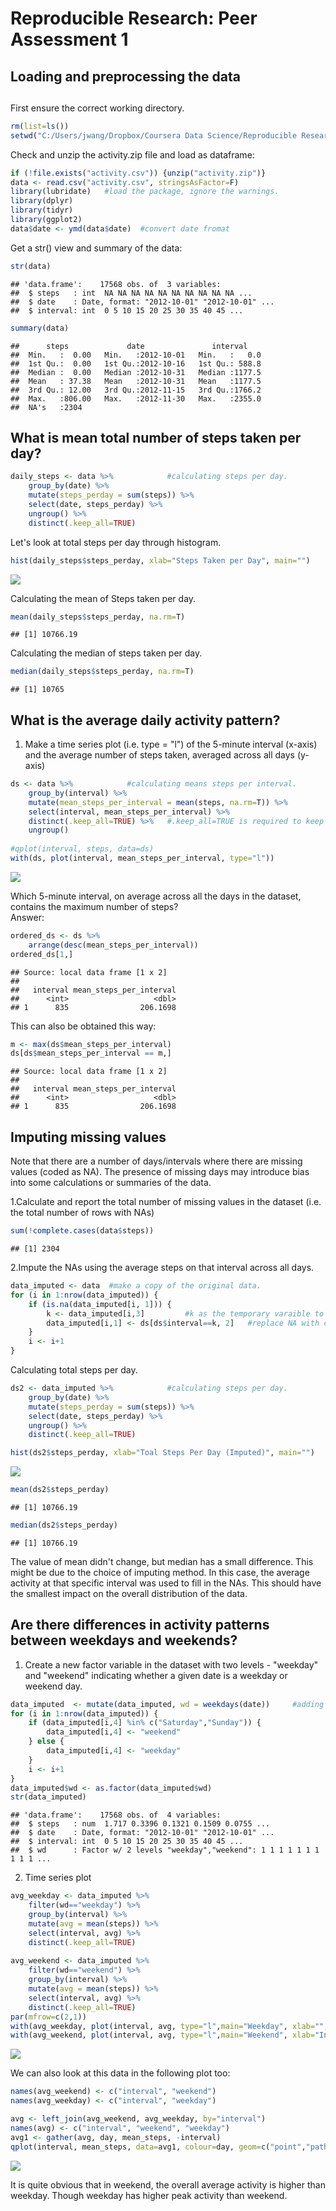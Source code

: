 # Reproducible Research: Peer Assessment 1



## Loading and preprocessing the data
##     
First ensure the correct working directory.

```r
rm(list=ls())
setwd("C:/Users/jwang/Dropbox/Coursera Data Science/Reproducible Research/Assignment1/RepData_PeerAssessment1")
```

Check and unzip the activity.zip file and load as dataframe:

```r
if (!file.exists("activity.csv")) {unzip("activity.zip")}
data <- read.csv("activity.csv", stringsAsFactor=F)
library(lubridate)   #load the package, ignore the warnings.
library(dplyr)
library(tidyr)
library(ggplot2)
data$date <- ymd(data$date)  #convert date fromat
```

Get a str() view and summary of the data:

```r
str(data)
```

```
## 'data.frame':	17568 obs. of  3 variables:
##  $ steps   : int  NA NA NA NA NA NA NA NA NA NA ...
##  $ date    : Date, format: "2012-10-01" "2012-10-01" ...
##  $ interval: int  0 5 10 15 20 25 30 35 40 45 ...
```

```r
summary(data)
```

```
##      steps             date               interval     
##  Min.   :  0.00   Min.   :2012-10-01   Min.   :   0.0  
##  1st Qu.:  0.00   1st Qu.:2012-10-16   1st Qu.: 588.8  
##  Median :  0.00   Median :2012-10-31   Median :1177.5  
##  Mean   : 37.38   Mean   :2012-10-31   Mean   :1177.5  
##  3rd Qu.: 12.00   3rd Qu.:2012-11-15   3rd Qu.:1766.2  
##  Max.   :806.00   Max.   :2012-11-30   Max.   :2355.0  
##  NA's   :2304
```



## What is mean total number of steps taken per day?

```r
daily_steps <- data %>%            #calculating steps per day.
    group_by(date) %>%
    mutate(steps_perday = sum(steps)) %>% 
    select(date, steps_perday) %>%
    ungroup() %>%
    distinct(.keep_all=TRUE)
```

Let's look at total steps per day through histogram.

```r
hist(daily_steps$steps_perday, xlab="Steps Taken per Day", main="")
```

![](PA1_template_files/figure-html/histogram-1.png)<!-- -->

Calculating the mean of Steps taken per day.

```r
mean(daily_steps$steps_perday, na.rm=T)
```

```
## [1] 10766.19
```
Calculating the median of steps taken per day.

```r
median(daily_steps$steps_perday, na.rm=T)
```

```
## [1] 10765
```

## What is the average daily activity pattern?

1. Make a time series plot (i.e. type = "l") of the 5-minute interval (x-axis) and the average number of steps taken, averaged across all days (y-axis)

```r
ds <- data %>%            #calculating means steps per interval.
    group_by(interval) %>%
    mutate(mean_steps_per_interval = mean(steps, na.rm=T)) %>% 
    select(interval, mean_steps_per_interval) %>%
    distinct(.keep_all=TRUE) %>%   #.keep_all=TRUE is required to keep all columns
    ungroup()
    
#qplot(interval, steps, data=ds)
with(ds, plot(interval, mean_steps_per_interval, type="l"))
```

![](PA1_template_files/figure-html/unnamed-chunk-5-1.png)<!-- -->

Which 5-minute interval, on average across all the days in the dataset, contains the maximum number of steps?   
Answer:   

```r
ordered_ds <- ds %>%
    arrange(desc(mean_steps_per_interval))
ordered_ds[1,]
```

```
## Source: local data frame [1 x 2]
## 
##   interval mean_steps_per_interval
##      <int>                   <dbl>
## 1      835                206.1698
```
This can also be obtained this way:

```r
m <- max(ds$mean_steps_per_interval)
ds[ds$mean_steps_per_interval == m,]
```

```
## Source: local data frame [1 x 2]
## 
##   interval mean_steps_per_interval
##      <int>                   <dbl>
## 1      835                206.1698
```


## Imputing missing values
Note that there are a number of days/intervals where there are missing values (coded as NA). The presence of missing days may introduce bias into some calculations or summaries of the data.

1.Calculate and report the total number of missing values in the dataset (i.e. the total number of rows with NAs)


```r
sum(!complete.cases(data$steps))
```

```
## [1] 2304
```


2.Impute the NAs using the average steps on that interval across all days.

```r
data_imputed <- data  #make a copy of the original data.
for (i in 1:nrow(data_imputed)) {
    if (is.na(data_imputed[i, 1])) {
        k <- data_imputed[i,3]         #k as the temporary varaible to store the interval value.
        data_imputed[i,1] <- ds[ds$interval==k, 2]   #replace NA with calculated average steps
    }
    i <- i+1
}
```


Calculating total steps per day. 


```r
ds2 <- data_imputed %>%            #calculating steps per day.
    group_by(date) %>%
    mutate(steps_perday = sum(steps)) %>% 
    select(date, steps_perday) %>%
    ungroup() %>%
    distinct(.keep_all=TRUE)

hist(ds2$steps_perday, xlab="Toal Steps Per Day (Imputed)", main="")
```

![](PA1_template_files/figure-html/unnamed-chunk-10-1.png)<!-- -->

```r
mean(ds2$steps_perday)
```

```
## [1] 10766.19
```

```r
median(ds2$steps_perday)
```

```
## [1] 10766.19
```
The value of mean didn't change, but median has a small difference. This might be due to the choice of imputing method. In this case, the average activity at that specific interval was used to fill in the NAs. This should have the smallest impact on the overall distribution of the data. 


## Are there differences in activity patterns between weekdays and weekends?  

1. Create a new factor variable in the dataset with two levels - "weekday" and "weekend" indicating whether a given date is a weekday or weekend day.

```r
data_imputed  <- mutate(data_imputed, wd = weekdays(date))     #adding a column of weekdays
for (i in 1:nrow(data_imputed)) {
    if (data_imputed[i,4] %in% c("Saturday","Sunday")) {
        data_imputed[i,4] <- "weekend"    
    } else {
        data_imputed[i,4] <- "weekday"
    }
    i <- i+1
}
data_imputed$wd <- as.factor(data_imputed$wd)
str(data_imputed)
```

```
## 'data.frame':	17568 obs. of  4 variables:
##  $ steps   : num  1.717 0.3396 0.1321 0.1509 0.0755 ...
##  $ date    : Date, format: "2012-10-01" "2012-10-01" ...
##  $ interval: int  0 5 10 15 20 25 30 35 40 45 ...
##  $ wd      : Factor w/ 2 levels "weekday","weekend": 1 1 1 1 1 1 1 1 1 1 ...
```

2. Time series plot


```r
avg_weekday <- data_imputed %>%
    filter(wd=="weekday") %>%
    group_by(interval) %>%
    mutate(avg = mean(steps)) %>%
    select(interval, avg) %>%
    distinct(.keep_all=TRUE)
    
avg_weekend <- data_imputed %>%
    filter(wd=="weekend") %>%
    group_by(interval) %>%
    mutate(avg = mean(steps)) %>%
    select(interval, avg) %>%
    distinct(.keep_all=TRUE)
par(mfrow=c(2,1))
with(avg_weekday, plot(interval, avg, type="l",main="Weekday", xlab="", ylab="Number of Steps"))
with(avg_weekend, plot(interval, avg, type="l",main="Weekend", xlab="Interval", ylab="Number of Steps"))
```

![](PA1_template_files/figure-html/unnamed-chunk-12-1.png)<!-- -->

We can also look at this data in the following plot too:

```r
names(avg_weekend) <- c("interval", "weekend")
names(avg_weekday) <- c("interval", "weekday")

avg <- left_join(avg_weekend, avg_weekday, by="interval")
names(avg) <- c("interval", "weekend", "weekday")
avg1 <- gather(avg, day, mean_steps, -interval)
qplot(interval, mean_steps, data=avg1, colour=day, geom=c("point","path"))
```

![](PA1_template_files/figure-html/unnamed-chunk-13-1.png)<!-- -->

It is quite obvious that in weekend, the overall average activity is higher than weekday. Though weekday has higher peak activity than weekend.


